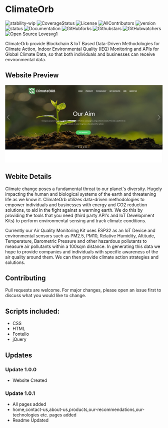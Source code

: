 # ClimateOrb

![stability-wip](https://img.shields.io/badge/stability-work_in_progress-lightgrey.svg?style=flat-square)  ![CoverageStatus](https://img.shields.io/coveralls/github/barbajs/barba/master.svg?style=flat-square) ![License](https://img.shields.io/badge/license-MIT-green.svg?style=flat-square) ![AllContributors](https://img.shields.io/badge/All%20Contributors-1-orange.svg) ![version](https://img.shields.io/badge/Version-1.0.1-blue.svg) ![status](https://img.shields.io/pypi/status/ansicolortags.svg)  ![Documentation](https://readthedocs.org/projects/ansicolortags/badge/?version=latest) ![GitHubforks](https://img.shields.io/badge/Fork-0-blue.svg)               ![Githubstars](https://img.shields.io/badge/Star-0-blue.svg) ![GitHubwatchers](https://img.shields.io/badge/Watch-0-blue.svg) ![Open Source Lovesvg1](https://badges.frapsoft.com/os/v1/open-source.svg?v=103)


ClimateOrb provide Blockchain & IoT Based Data-Driven Methodologies for Climate Action, Indoor Environmental Quality (IEQ) Monitoring and APIs for Global Climate Data, so that both individuals and businesses can receive environmental data.

## Website Preview


![climateorb-website](Theme-Preview/climateorb-screenshot.png)

## Webite Details

Climate change poses a fundamental threat to our planet's diversity. Hugely impacting the human and biological systems of the earth and threatening life as we know it. ClimateOrb utilizes data-driven methodologies to empower individuals and businesses with energy and CO2 reduction solutions, to aid in the fight against a warming earth. We do this by providing the tools that you need (third party API's and IoT Development Kits) to perform environmental sensing and track climate conditions.

Currently our Air Quality Monitoring Kit uses ESP32 as an IoT Device and environmental sensors such as PM2.5, PM10, Relative Humidity, Altitude, Temperature, Barometric Pressure and other hazardous pollutants to measure air pollutants within a 100sqm distance. In generating this data we hope to provide companies and individuals with specific awareness of the air quality around them. We can then provide climate action strategies and solutions.

## Contributing

Pull requests are welcome. For major changes, please open an issue first to discuss what you would like to change.
  
## Scripts included:

* CSS
* HTML
* Fontello
* jQuery


 
## Updates


### Update 1.0.0

* Website Created

### Update 1.0.1
* All pages added
* home,contact-us,about-us,products,our-recommendations,our-technologies   etc. pages added
* Readme Updated
